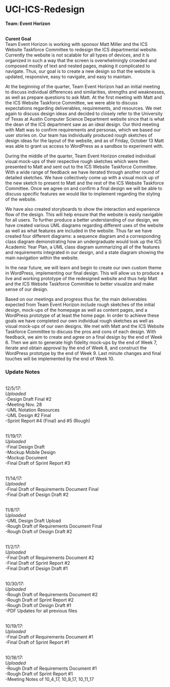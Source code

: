 # UCI-ICS-Redesign

**Team: Event Horizon**

<br> **Curent Goal**
<br>Team Event Horizon is working with sponsor Matt Miller and the ICS Website Taskforce Committee to redesign the ICS departmental website. Currently the website is not scalable for all types of devices, and it is organized in such a way that the screen is overwhelmingly crowded and composed mostly of text and nested pages, making it complicated to navigate. Thus, our goal is to create a new design so that the website is updated, responsive, easy to navigate, and easy to maintain.

At the beginning of the quarter, Team Event Horizon had an initial meeting to discuss individual differences and similarities, strengths and weaknesses, as well as prepare questions to ask Matt. At the first meeting with Matt and the ICS Website Taskforce Committee, we were able to discuss expectations regarding deliverables, requirements, and resources. We met again to discuss design ideas and decided to closely refer to the University of Texas at Austin Computer Science Department website since that is what the dean of the ICS department saw as an ideal design. Our third meeting with Matt was to confirm requirements and personas, which we based our user stories on. Our team has individually produced rough sketches of design ideas for the layout of the website, and as of Friday, October 13 Matt was able to grant us access to WordPress as a sandbox to experiment with.

During the middle of the quarter, Team Event Horizon created individual visual mock-ups of their respective rough sketches which were then presented to Matt and sent out to the ICS Website Taskforce Committee. With a wide range of feedback we have iterated through another round of detailed sketches. We have collectively come up with a visual mock up of the new sketch to present to Matt and the rest of the ICS Website Taskforce Committee. Once we agree on and confirm a final design we will be able to discuss specific features we would like to implement regarding the styling of the website.

We have also created storyboards to show the interaction and experience flow of the design. This will help ensure that the website is easily navigable for all users. To further produce a better understanding of our design, we have created various UML diagrams regarding different uses of the website as well as what features are included in the website. Thus far we have created four different diagrams: a sequence diagram and a corresponding class diagram demonstrating how an undergraduate would look up the ICS Academic Year Plan, a UML class diagram summarizing all of the features and requirements integrated in our design, and a state diagram showing the main navigation within the website.

In the near future, we will learn and begin to create our own custom theme in WordPress, implementing our final design. This will allow us to produce a live and working prototype of the redesigned website and thus help Matt and the ICS Website Taskforce Committee to better visualize and make sense of our design. 

Based on our meetings and progress thus far, the main deliverables expected from Team Event Horizon include rough sketches of the initial design, mock-ups of the homepage as well as content pages, and a WordPress prototype of at least the home page. In order to achieve these goals we have completed our own individual rough sketches as well as visual mock-ups of our own designs. We met with Matt and the ICS Website Taskforce Committee to discuss the pros and cons of each design. With feedback, we aim to create and agree on a final design by the end of Week 6. Then we aim to generate high fidelity mock-ups by the end of Week 7, iterate and obtain approval by the end of Week 8, and construct the WordPress prototype by the end of Week 9. Last minute changes and final touches will be implemented by the end of Week 10.


### Update Notes
<br> 12/5/17:
<br>*Uploaded*
<br>  -Design Draft Final #2
<br>  -Meeting Nov. 28
<br>  -UML Notation Resources
<br>  -UML Design #2 Final
<br>  -Sprint Report #4 (Final) and #5 (Rough)

<br> 11/19/17:
<br>*Uploaded*
<br>  -Final Design Draft
<br>  -Mockup Mobile Design
<br>  -Mockup Document
<br>  -Final Draft of Sprint Report #3

<br> 11/14/17:
<br>*Uploaded*
<br>  -Final Draft of Requirements Document Final
<br>  -Final Draft of Design Draft #2

<br> 11/8/17:
<br>*Uploaded*
<br>  -UML Design Draft Upload
<br>  -Rough Draft of Requirements Document Final
<br>  -Rough Draft of Design Draft #2

<br> 11/2/17:
<br>*Uploaded*
<br>  -Final Draft of Requirements Document #2
<br>  -Final Draft of Sprint Report #2
<br>  -Final Draft of Design Draft #1

<br> 10/30/17:
<br>*Uploaded*
<br>  -Rough Draft of Requirements Document #2
<br>  -Rough Draft of Sprint Report #2
<br>  -Rough Draft of Design Draft #1
<br>  -PDF Updates for all previous files


<br> 10/19/17:
<br>*Uploaded*
<br>  -Final Draft of Requirements Document #1
<br>  -Final Draft of Sprint Report #1

<br> 10/18/17:
<br> *Uploaded*
<br>  -Rough Draft of Requirements Document #1
<br>  -Rough Draft of Sprint Report #1
<br>  -Meeting Notes of 10_4_17, 10_9_17, 10_11_17


